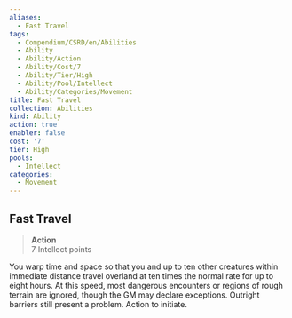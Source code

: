 ```yaml
---
aliases:
  - Fast Travel
tags:
  - Compendium/CSRD/en/Abilities
  - Ability
  - Ability/Action
  - Ability/Cost/7
  - Ability/Tier/High
  - Ability/Pool/Intellect
  - Ability/Categories/Movement
title: Fast Travel
collection: Abilities
kind: Ability
action: true
enabler: false
cost: '7'
tier: High
pools:
  - Intellect
categories:
  - Movement
---
```

## Fast Travel  
>**Action**  
>7 Intellect points
  
You warp time and space so that you and up to ten other creatures within immediate distance travel overland at ten times the normal rate for up to eight hours. At this speed, most dangerous encounters or regions of rough terrain are ignored, though the GM may declare exceptions. Outright barriers still present a problem. Action to initiate.